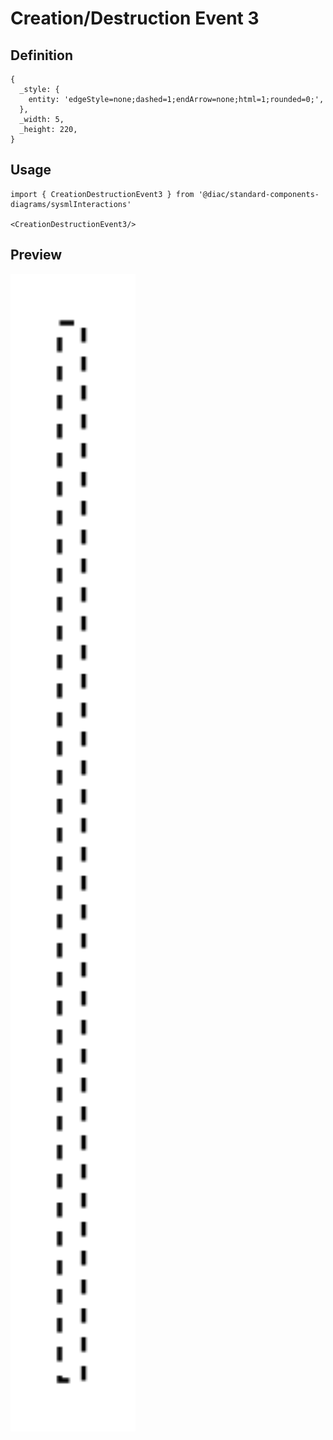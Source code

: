 # Creation/Destruction Event 3

## Definition

```
{
  _style: { 
    entity: 'edgeStyle=none;dashed=1;endArrow=none;html=1;rounded=0;',
  },
  _width: 5,
  _height: 220,
}
```

## Usage

```
import { CreationDestructionEvent3 } from '@diac/standard-components-diagrams/sysmlInteractions'

<CreationDestructionEvent3/>
```

## Preview

<img src="./creation-destruction-event-3.png" width="200"/>
